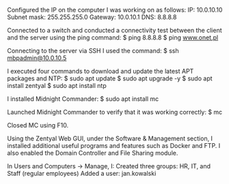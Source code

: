 Configured the IP on the computer I was working on as follows:
  IP: 10.0.10.10
  Subnet mask: 255.255.255.0
  Gateway: 10.0.10.1
  DNS: 8.8.8.8


Connected to a switch and conducted a connectivity test between the client and the server using the ping command:
  $ ping 8.8.8.8
  $ ping www.onet.pl

Connecting to the server via SSH
I used the command:
  $ ssh mbpadmin@10.0.10.5

I executed four commands to download and update the latest APT packages and NTP:
  $ sudo apt update
  $ sudo apt upgrade -y
  $ sudo apt install zentyal
  $ sudo apt install ntp

I installed Midnight Commander:
  $ sudo apt install mc

Launched Midnight Commander to verify that it was working correctly:
  $ mc

Closed MC using F10.

Using the Zentyal Web GUI, under the Software & Management section, I installed additional useful programs and features such as Docker and FTP. I also enabled the Domain Controller and File Sharing module.

In Users and Computers → Manage, I:
  Created three groups: HR, IT, and Staff (regular employees)
  Added a user: jan.kowalski
